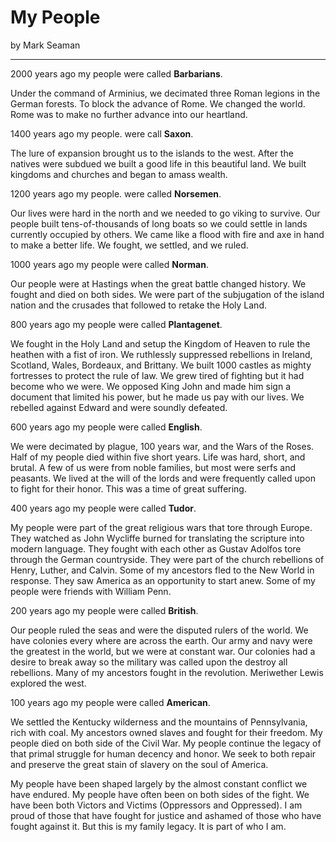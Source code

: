 # My People

by Mark Seaman

---

2000 years ago my people were called **Barbarians**.

Under the command of  Arminius, we decimated three Roman legions in the German
forests. To block the advance of Rome.  We changed the world.  Rome was to make
no further advance into our heartland.

1400 years ago my people. were call **Saxon**.

The lure of expansion brought us to the islands to the west.  After the natives
were subdued we built a good life in this beautiful land.  We built kingdoms and
churches and began to amass wealth.

1200 years ago my people. were called **Norsemen**.

Our lives were hard in the north and we needed to go viking to survive.  Our
people built tens-of-thousands of long boats so we could settle in lands
currently occupied by others.  We came like a flood with fire and axe in hand to
make a better life.  We fought, we settled, and we ruled.

1000 years ago my people were called **Norman**.

Our people were at Hastings when the great battle changed history.  We fought
and died on both sides.  We were part of the subjugation of the island nation
and the crusades that followed to retake the Holy Land.

800 years ago my people were called **Plantagenet**.

We fought in the Holy Land and setup the Kingdom of Heaven to rule the heathen
with a fist of iron.  We ruthlessly suppressed rebellions in Ireland, Scotland,
Wales, Bordeaux, and Brittany.  We built 1000 castles as mighty fortresses to
protect the rule of law.  We grew tired of fighting but it had become who we
were.   We opposed King John and made him sign a document that limited his
power, but he made us pay with our lives. We rebelled against Edward and were
soundly defeated.

600 years ago my people were called **English**.

We were decimated by plague, 100 years war, and the Wars of the Roses.   Half of
my people died within five short years. Life was hard, short, and brutal. A few
of us were from noble families, but most were serfs and peasants.  We lived at
the will of the lords and were frequently called upon to fight for their honor.
This was a time of great suffering.  

400 years ago my people were called **Tudor**.

My people were part of the great religious wars that tore through Europe.  They
watched as John Wycliffe burned for translating the scripture into modern
language. They fought with each other as Gustav Adolfos tore through the German
countryside.  They were part of the church rebellions of Henry, Luther, and
Calvin. Some of my ancestors fled to the New World in response.  They saw
America as an opportunity to start anew. Some of my people were friends with
William Penn.

200 years ago my people were called **British**.

Our people ruled the seas and were the disputed rulers of the world.  We have
colonies every where are across the earth.  Our army and navy were the greatest
in the world, but we were at constant war.  Our colonies had a desire to break
away so the military was called upon the destroy all rebellions.  Many of my
ancestors fought in the revolution. Meriwether Lewis explored the west.

100 years ago my people were called **American**.

We settled the Kentucky wilderness and the mountains of Pennsylvania, rich with
coal. My ancestors owned slaves and fought for their freedom.  My people died on
both side of the Civil War.  My people continue the legacy of that primal 
struggle for human decency and honor. We seek to both repair and preserve the
great stain of slavery on the soul of America.

My people have been shaped largely by the almost constant conflict we have
endured. My people have often been on both sides of the fight. We have been both
Victors and Victims (Oppressors and Oppressed).  I am proud of those that have
fought for justice and ashamed of those who have fought against it.  But this is
my family legacy. It is part of who I am.

